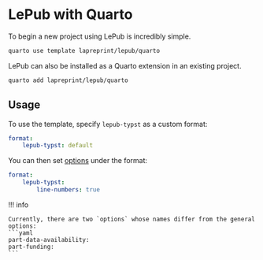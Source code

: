 # LePub with Quarto
To begin a new project using LePub is incredibly simple.

```sh
quarto use template lapreprint/lepub/quarto
```

LePub can also be installed as a Quarto extension in an existing project.

```sh
quarto add lapreprint/lepub/quarto
```

## Usage

To use the template, specify `lepub-typst` as a custom format:
```yaml
format:
    lepub-typst: default
```

You can then set [options](settings.md#options) under the format:
```yaml
format:
    lepub-typst:
        line-numbers: true
```

!!! info

    Currently, there are two `options` whose names differ from the general options:
    ```yaml
    part-data-availability:
    part-funding:
    ```